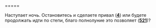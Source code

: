=====

Наступает ночь. Остановитесь и сделаете привал ([**4**](#n_4)) или будете продолжать идти по степи, благо полнолуние это позволяет ([**521**](#n_521))?

